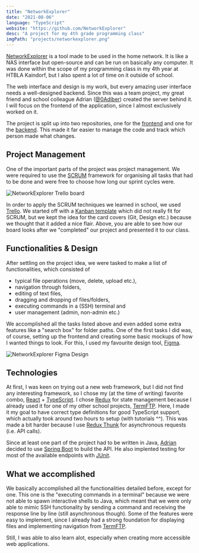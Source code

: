```yaml
---
title: "NetworkExplorer"
date: "2021-08-06"
language: "TypeScript"
website: "https://github.com/NetworkExplorer"
desc: "A project for my 4th grade programming class"
imgPath: "projects/networkexplorer.png"
---
```


[NetworkExplorer][1] is a tool made to be used in the home network. It is like a NAS interface but open-source and can be run on basically any computer. It was done within the scope of my programming class in my 4th year at HTBLA Kaindorf, but I also spent a lot of time on it outside of school.

The web interface and design is my work, but every amazing user interface needs a well-designed backend. Since this was a team project, my great friend and school colleague Adrian ([@0Adiber][2]) created the server behind it. I will focus on the frontend of the application, since I almost exclusively worked on it.

The project is split up into two repositories, one for the [frontend][1] and one for the [backend][3]. This made it far easier to manage the code and track which person made what changes.

## Project Management

One of the important parts of the project was project management. We were required to use the [SCRUM](https://en.wikipedia.org/wiki/Scrum_(software_development)) framework for organising all tasks that had to be done and were free to choose how long our sprint cycles were.

<div class="image">
<img src="/images/projects/networkexplorer_trello.png" alt="NetworkExplorer Trello board">
</div>

In order to apply the SCRUM techniques we learned in school, we used [Trello](https://trello.com/). We started off with a [Kanban template](https://trello.com/templates/engineering/kanban-template-LGHXvZNL) which did not really fit for SCRUM, but we kept the idea for the card covers (Git, Design etc.) because we thought that it added a nice flair. Above, you are able to see how our board looks after we "completed" our project and presented it to our class.

## Functionalities & Design

After settling on the project idea, we were tasked to make a list of functionalities, which consisted of

- typical file operations (move, delete, upload etc.),
- navigation through folders,
- editing of text files,
- dragging and dropping of files/folders,
- executing commands in a (SSH) terminal and
- user management (admin, non-admin etc.)

We accomplished all the tasks listed above and even added some extra features like a "search box" for folder paths. One of the first tasks I did was, of course, setting up the frontend and creating some basic mockups of how I wanted things to look. For this, I used my favourite design tool, [Figma](https://figma.com).

<div class="image">
<img src="/images/projects/networkexplorer_figma.png" alt="NetworkExplorer Figma Design">
</div>

## Technologies

At first, I was keen on trying out a new web framework, but I did not find any interesting framework, so I chose my (at the time of writing) favorite combo, [React](https://reactjs.org/) + [TypeScript](https://www.typescriptlang.org). I chose [Redux](https://redux.js.org/) for state management because I already used it for one of my other school projects, [TermFTP][4]. Here, I made it my goal to have correct type definitions for good TypeScript support, which actually took around two hours to setup (with tutorials ^^). This was made a bit harder because I use [Redux Thunk](https://github.com/reduxjs/redux-thunk) for asynchronous requests (i.e. API calls).

Since at least one part of the project had to be written in Java, [Adrian][2] decided to use [Spring Boot](https://spring.io/projects/spring-boot) to build the API. He also implented testing for most of the available endpoints with [JUnit](https://junit.org/junit5/).

## What we accomplished

We basically accomplished all the functionalities detailed before, except for one. This one is the "executing commands in a terminal" because we were not able to spawn interactive shells to Java, which meant that we were only able to mimic SSH functionality by sending a command and receiving the response line by line (still asynchronous though). Some of the features were easy to implement, since I already had a strong foundation for displaying files and implementing navigation from [TermFTP][4].

Still, I was able to also learn alot, especially when creating more accessible web applications.

[1]: https://github.com/NetworkExplorer/frontend
[2]: https://github.com/0Adiber
[3]: https://github.com/NetworkExplorer/backend
[4]: /projects/termftp
